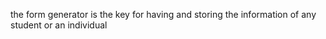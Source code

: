 the form generator is the key for having and storing the information of any student or an individual
